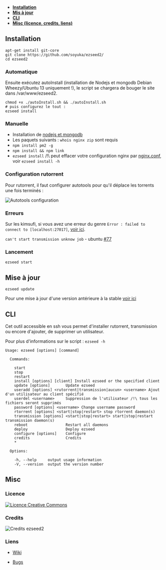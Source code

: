  - **[Installation][1]**
 - **[Mis à jour][2]**
 - **[CLI][3]**
 - **[Misc (licence, credits, liens)][4]**

## Installation

```
apt-get install git-core
git clone https://github.com/soyuka/ezseed2/
cd ezseed2
```

### Automatique

Ensuite exécutez autoInstall (installation de Nodejs et mongodb Debian Wheezy/Ubuntu 13 uniquement !), le script se chargera de bouger le site dans /var/www/ezseed2.

```
chmod +x ./autoInstall.sh && ./autoInstall.sh
# puis configurez le tout :
ezseed install
```

### Manuelle

 - Installation de [nodejs et mongodb](https://github.com/soyuka/ezseed2/wiki/Installation-manuelle-des-d%C3%A9pendances-sous-Debian)
 - Les paquets suivants : `whois nginx zip` sont requis
 - `npm install pm2 -g`
 - `npm install && npm link`
 - `ezseed install` 
       /!\ peut effacer votre configuration nginx par [nginx.conf](https://github.com/soyuka/ezseed2/blob/master/app/scripts/nginx.conf), voir `ezseed install -h`

### Configuration rutorrent
Pour rutorrent, il faut configurer autotools pour qu'il déplace les torrents une fois terminés :

![Autotools configuration](http://www.zupmage.eu/i/hpRER83cvG.png)

### Erreurs

Sur les kimsufi, si vous avez une erreur du genre `Error : failed to connect to [localhost:27017]`, [voir ici](https://github.com/soyuka/ezseed2/wiki/Erreur-MongoDB-chez-OVH-%28&Kimsufi%29).

`can't start transmission unknow job` - ubuntu [#77](https://github.com/soyuka/ezseed2/issues/77)

### Lancement
```
ezseed start
```

## Mise à jour
```
ezseed update
```

Pour une mise à jour d'une version antérieure à la stable [voir ici][5]

## CLI

Cet outil accessible en ssh vous permet d'installer rutorrent, transmission ou encore d'ajouter, de supprimer un utilisateur.

Pour plus d'informations sur le script :
`ezseed -h`
```
Usage: ezseed [options] [command]

  Commands:

    start
    stop
    restart
    install [options] [client] Install ezseed or the specified client
    update [options]       Update ezseed
    useradd [options] <rutorrent|transmission|aucun> <username> Ajout d'un utilisateur au client spécifié
    userdel <username>     Suppression de l'utilisateur /!\ tous les fichiers seront supprimés
    password [options] <username> Change username password
    rtorrent [options] <start|stop|restart> stop rtorrent daemon(s)
    transmission [options] <start|stop|restart> start|stop|restart transmission daemon(s)
    reboot                 Restart all daemons
    deploy                 Deploy ezseed
    configure [options]    Configure
    credits                Credits
    *

  Options:

    -h, --help     output usage information
    -V, --version  output the version number
```

## Misc

### Licence

[![Licence Creative Commons](http://i.creativecommons.org/l/by-nc-sa/3.0/80x15.png)](http://creativecommons.org/licenses/by-nc-sa/3.0/deed.fr)

### Credits

![Credits ezseed2][6]

### Liens

* [Wiki](https://github.com/soyuka/ezseed2/wiki)
* [Bugs](https://github.com/soyuka/ezseed2/issues)


  [1]: #installation
  [2]: #mise-%C3%A0-jour
  [3]: #cli
  [4]: #misc
  [5]: https://github.com/soyuka/ezseed2/wiki/Mise-%C3%A0-jour-depuis-une-version-ant%C3%A9rieure
  [6]: http://www.zupmage.eu/i/KgO87SJzpu.png
